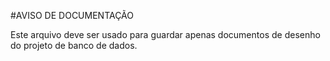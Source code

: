 #AVISO DE DOCUMENTAÇÃO


Este arquivo deve ser usado para guardar apenas documentos de desenho do projeto de banco de dados.
